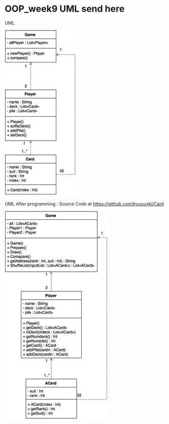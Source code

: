# OOP_week9 UML send here 

UML

![570610559](https://raw.githubusercontent.com/cpe200-158-sec1-0559/OOP_week9/master/card.jpg)

UML After programming : Source Code at https://github.com/kyuuuyki/Card

![570610559](https://raw.githubusercontent.com/cpe200-158-sec1-0559/OOP_week9/master/card_prog.jpg)

